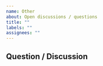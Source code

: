 ```yaml
---
name: Other
about: Open discussions / questions
title: ""
labels: ""
assignees: ""
---
```


<!-- Thank you for using Fabulous! -->

## Question / Discussion

<!-- Please describe your question as detailed as possible -->
